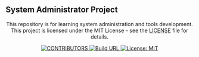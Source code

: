 ## System Administrator Project

<p align="center">
This repository is for learning system administration and tools development. <br>
This project is licensed under the MIT License - see the <a href="LICENSE">LICENSE</a> file for details.
</p>

<p align="center">
  <a href="https://github.com/mhaemnn/sys-admin/graphs/contributors">
  <img src="https://img.shields.io/github/contributors/mhaemnn/sys-admin?style=flat-square&label=CONTRIBUTORS&color=44cc11" alt="CONTRIBUTORS">
</a>
  <a href="https://github.com/mhaemnn/system-admin">
    <img src="https://img.shields.io/badge/BUILD-https%3A%2F%2Fgithub.com%2Fmhaemnn%2Fsystem--admin-orange?style=flat-square" alt="Build URL">
  </a>
  <a href="https://opensource.org/licenses/MIT">
    <img src="https://img.shields.io/badge/LICENSE-MIT-green.svg?style=flat-square" alt="License: MIT">
  </a>
</p>
